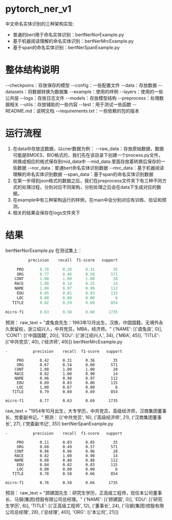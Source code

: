 # pytorch_ner_v1
中文命名实体识别的三种架构实现:
- 普通的bert用于命名实体识别：bertNerNorExample.py
- 基于机器阅读理解的命名实体识别：bertNerMrcExample.py
- 基于span的命名实体识别：bertNerSpanExample.py

# 整体结构说明
--checkpoins：存放保存的模型
--config：一些配置文件
--data：存放数据
--datasets：将数据转换为数据集
--example：使用的样例
--layers：使用的一些公共层
--logs：存放日志文件
--models：存放模型结构
--preprocess：处理数据相关
--utils：存放辅助的一些内容
--test：用于测试一些函数
--README.md：说明文档
--requirements.txt：一些依赖的包的版本

# 运行流程
1. 在data中存放这数据，以cner数据为例：
--raw_data：存放原始数据，数据可能是BMOES、BIO格式的，我们先在该目录下创建一个process.py文件，转换成相应的格式保存到mid_data中
--mid_data:里面存放着转换后保存的一些数据
--nor_data：普通bert命名实体识别数据
--mrc_data：基于机器阅读理解的命名实体识别数据
--span_data：基于span的命名实体识别数据
2. 在第一步得到json格式的数据之后，我们在preprocess文件夹下有三种不同方式的处理过程，分别对应不同架构，分别处理之后会在data下生成对应的数据。
3. 在example中有三种架构运行的样例，在main中会分别对应有训练、验证和预测。
3. 相关的结果会保存在logs文件夹下

# 结果
bertNerNorExample.py
在测试集上：
```python
          precision    recall  f1-score   support

     PRO       0.70      0.20      0.31        35
     ORG       0.77      0.46      0.58       571
    CONT       1.00      1.00      1.00        28
    RACE       1.00      0.14      0.25        14
    NAME       1.00      0.97      0.99       112
     EDU       0.85      0.81      0.83       115
     LOC       0.00      0.00      0.00         6
   TITLE       0.82      0.59      0.69       854

micro-f1       0.83      0.58      0.68      1735
```
预测：
raw_text = "虞兔良先生：1963年12月出生，汉族，中国国籍，无境外永久居留权，浙江绍兴人，中共党员，MBA，经济师。"
{'NAME': [('虞兔良', 0)], 'CONT': [('中国国籍', 20)], 'EDU': [('浙江绍兴人', 34), ('MBA', 45)], 'TITLE': [('中共党员', 40), ('经济师', 49)]}
bertNerMrcExample.py
```
-           precision    recall  f1-score   support

     PRO       0.42      0.31      0.36        35
     ORG       0.67      0.54      0.60       571
    CONT       1.00      1.00      1.00        28
    RACE       0.82      1.00      0.90        14
    NAME       0.96      0.98      0.97       112
     EDU       0.89      0.83      0.86       115
     LOC       1.00      0.67      0.80         6
   TITLE       0.79      0.60      0.69       854

micro-f1       0.77      0.63      0.69      1735
```
raw_text = "1954年10月出生，大专学历，中共党员，高级经济师，汉商集团董事长、党委副书记。"
预测：
[('中共党员', 16), ('高级经济师', 21), ('汉商集团董事长', 27), ('党委副书记', 35)]
bertNerSpanExample.py
```
-           precision    recall  f1-score   support

     PRO       0.11      0.03      0.05        35
     ORG       0.68      0.49      0.57       571
    CONT       0.96      0.96      0.96        28
    RACE       0.82      1.00      0.90        14
    NAME       0.88      0.88      0.88       112
     EDU       0.84      0.82      0.83       115
     LOC       0.00      0.00      0.00         6
   TITLE       0.78      0.58      0.66       854

micro-f1       0.76      0.58      0.66      1735
```
预测：
raw_text = "顾建国先生：研究生学历，正高级工程师，现任本公司董事长、马钢(集团)控股有限公司总经理。"
{'NAME': [('顾建国', 0)], 'EDU': [('研究生学历', 6)], 'TITLE': [('正高级工程师', 12), ('董事长', 24), ('马钢(集团)控股有限公司总经理', 28), ('总经理', 40)], 'ORG': [('本公司', 21)]}